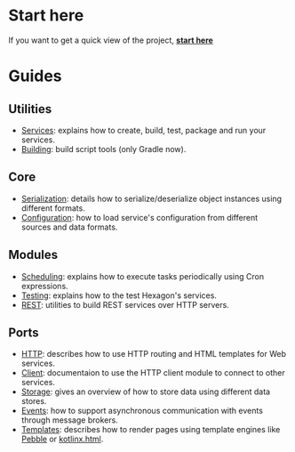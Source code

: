 
Start here
==========

If you want to get a quick view of the project, **[start here](/quick_start.html)**

Guides
======

## Utilities
* [Services]: explains how to create, build, test, package and run your services.
* [Building]: build script tools (only Gradle now).

## Core
* [Serialization]: details how to serialize/deserialize object instances using different formats.
* [Configuration]: how to load service's configuration from different sources and data formats.

## Modules
* [Scheduling]: explains how to execute tasks periodically using Cron expressions.
* [Testing]: explains how to the test Hexagon's services.
* [REST]: utilities to build REST services over HTTP servers.

## Ports
* [HTTP]: describes how to use HTTP routing and HTML templates for Web services.
* [Client]: documentaion to use the HTTP client module to connect to other services.
* [Storage]: gives an overview of how to store data using different data stores.
* [Events]: how to support asynchronous communication with events through message brokers.
* [Templates]: describes how to render pages using template engines like [Pebble] or [kotlinx.html].

[Building]: /building.html
[Services]: /services.html
[Configuration]: /core/configuration.html
[REST]: /modules/rest.html
[HTTP]: /ports/server.html
[Client]: /ports/client.html
[Serialization]: /core/serialization.html
[Storage]: /ports/storage.html
[Events]: /ports/events.html
[Scheduling]: /modules/scheduling.html
[Templates]: /ports/templates.html
[Testing]: /modules/testing.html

[Pebble]: http://www.mitchellbosecke.com/pebble/home
[kotlinx.html]: https://github.com/Kotlin/kotlinx.html
